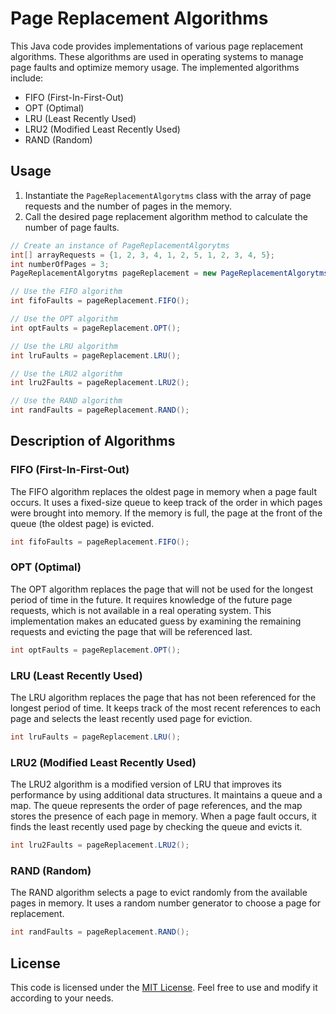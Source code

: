 # Page Replacement Algorithms

This Java code provides implementations of various page replacement algorithms. These algorithms are used in operating systems to manage page faults and optimize memory usage. The implemented algorithms include:

- FIFO (First-In-First-Out)
- OPT (Optimal)
- LRU (Least Recently Used)
- LRU2 (Modified Least Recently Used)
- RAND (Random)

## Usage

1. Instantiate the `PageReplacementAlgorytms` class with the array of page requests and the number of pages in the memory.
2. Call the desired page replacement algorithm method to calculate the number of page faults.

```java
// Create an instance of PageReplacementAlgorytms
int[] arrayRequests = {1, 2, 3, 4, 1, 2, 5, 1, 2, 3, 4, 5};
int numberOfPages = 3;
PageReplacementAlgorytms pageReplacement = new PageReplacementAlgorytms(arrayRequests, numberOfPages);

// Use the FIFO algorithm
int fifoFaults = pageReplacement.FIFO();

// Use the OPT algorithm
int optFaults = pageReplacement.OPT();

// Use the LRU algorithm
int lruFaults = pageReplacement.LRU();

// Use the LRU2 algorithm
int lru2Faults = pageReplacement.LRU2();

// Use the RAND algorithm
int randFaults = pageReplacement.RAND();
```

## Description of Algorithms

### FIFO (First-In-First-Out)

The FIFO algorithm replaces the oldest page in memory when a page fault occurs. It uses a fixed-size queue to keep track of the order in which pages were brought into memory. If the memory is full, the page at the front of the queue (the oldest page) is evicted.

```java
int fifoFaults = pageReplacement.FIFO();
```

### OPT (Optimal)

The OPT algorithm replaces the page that will not be used for the longest period of time in the future. It requires knowledge of the future page requests, which is not available in a real operating system. This implementation makes an educated guess by examining the remaining requests and evicting the page that will be referenced last.

```java
int optFaults = pageReplacement.OPT();
```

### LRU (Least Recently Used)

The LRU algorithm replaces the page that has not been referenced for the longest period of time. It keeps track of the most recent references to each page and selects the least recently used page for eviction.

```java
int lruFaults = pageReplacement.LRU();
```

### LRU2 (Modified Least Recently Used)

The LRU2 algorithm is a modified version of LRU that improves its performance by using additional data structures. It maintains a queue and a map. The queue represents the order of page references, and the map stores the presence of each page in memory. When a page fault occurs, it finds the least recently used page by checking the queue and evicts it.

```java
int lru2Faults = pageReplacement.LRU2();
```

### RAND (Random)

The RAND algorithm selects a page to evict randomly from the available pages in memory. It uses a random number generator to choose a page for replacement.

```java
int randFaults = pageReplacement.RAND();
```

## License

This code is licensed under the [MIT License](https://opensource.org/licenses/MIT). Feel free to use and modify it according to your needs.
